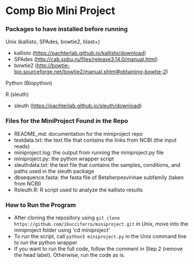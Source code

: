 # Comp Bio Mini Project


### Packages to have installed before running
Unix (kallisto, SPAdes, bowtie2, blast+)
- kallisto (https://pachterlab.github.io/kallisto/download)
- SPAdes (http://cab.spbu.ru/files/release3.14.0/manual.html)
- bowtie2 (http://bowtie-bio.sourceforge.net/bowtie2/manual.shtml#obtaining-bowtie-2)

Python (Biopython)

R (sleuth)
- sleuth (https://pachterlab.github.io/sleuth/download)

### Files for the MiniProject Found in the Repo
- README_md: documentation for the miniproject repo
- testdata.txt: the text file that contains the links from NCBI (the input reads)
- miniproject.log: the output from running the miniproject.py file
- miniproject.py: the python wrapper script 
- sleuthdata.txt: the text file that contains the samples, conditions, and paths used in the sleuth package
- dbsequence.fasta: the fasta file of Betaherpesvirinae subfamily (taken from NCBI)
- Rsleuth.R: R script used to analyze the kallisto results

### How to Run the Program
- After cloning the repository using ```git clone https://github.com/ibucciferro/miniproject.git``` in Unix, move into the miniproject folder using 'cd miniproject'
- To run the script, call ```python3 miniproject.py``` in the Unix command line to run the python wrapper 
- If you want to run the full code, follow the comment in Step 2 (remove the head label). Otherwise, run the code as is.

